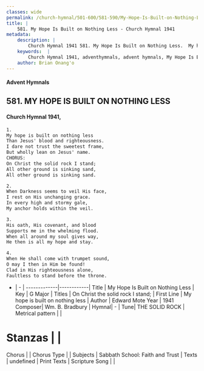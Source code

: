 ```yaml
---
classes: wide
permalink: /church-hymnal/501-600/581-590/My-Hope-Is-Built-on-Nothing-Less/
title: |
    581. My Hope Is Built on Nothing Less - Church Hymnal 1941
metadata:
    description: |
        Church Hymnal 1941 581. My Hope Is Built on Nothing Less.  My hope is built on nothing less Than Jesus' blood and righteousness. I dare not trust the sweetest frame, But wholly lean on Jesus' name. CHORUS: On Christ the solid rock I stand; All other ground is sinking sand, All other ground is sinking sand. 
    keywords:  |
        Church Hymnal 1941, adventhymnals, advent hymnals, My Hope Is Built on Nothing Less, My hope is built on nothing less  . On Christ the solid rock I stand;
    author: Brian Onang'o
---
```


#### Advent Hymnals
## 581. MY HOPE IS BUILT ON NOTHING LESS
####  Church Hymnal 1941,

```txt
1.
My hope is built on nothing less
Than Jesus' blood and righteousness.
I dare not trust the sweetest frame,
But wholly lean on Jesus' name.
CHORUS:
On Christ the solid rock I stand;
All other ground is sinking sand,
All other ground is sinking sand.

2.
When Darkness seems to veil His face,
I rest on His unchanging grace.
In every high and stormy gale,
My anchor holds within the veil.

3.
His oath, His covenant, and blood
Supports me in the whelming flood.
When all around my soul gives way,
He then is all my hope and stay.

4.
When He shall come with trumpet sound,
O may I then in Him be found!
Clad in His righteousness alone,
Faultless to stand before the throne.

```

- |   -  |
-------------|------------|
Title | My Hope Is Built on Nothing Less |
Key | G Major |
Titles | On Christ the solid rock I stand; |
First Line | My hope is built on nothing less   |
Author | Edward Mote
Year | 1941
Composer| Wm. B. Bradbury |
Hymnal|  - |
Tune| THE SOLID ROCK |
Metrical pattern | |
# Stanzas |  |
Chorus |  |
Chorus Type |  |
Subjects | Sabbath School: Faith and Trust |
Texts | undefined |
Print Texts | 
Scripture Song |  |
    
